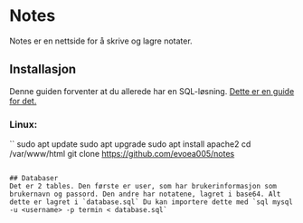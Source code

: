 # Notes
Notes er en nettside for å skrive og lagre notater.


## Installasjon
Denne guiden forventer at du allerede har en SQL-løsning. [Dette er en guide for det.](https://www.digitalocean.com/community/tutorials/how-to-install-mariadb-on-ubuntu-22-04)
### Linux:
``
sudo apt update
sudo apt upgrade
sudo apt install apache2
cd /var/www/html
git clone https://github.com/evoea005/notes
```

## Databaser
Det er 2 tables. Den første er user, som har brukerinformasjon som brukernavn og passord. Den andre har notatene, lagret i base64. Alt dette er lagret i `database.sql` Du kan importere dette med `sql mysql -u <username> -p termin < database.sql`
